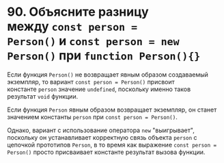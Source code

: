 # 90. Объясните разницу между `const person = Person()` и `const person = new Person()` при `function Person(){}`

Если функция `Person()` не возвращает явным образом создаваемый экземпляр, то вариант `const person = Person()` присвоит константе `person` значение `undefined`, поскольку именно таков результат `void` функции.

Если функция `Person` явным образом возвращает экземпляр, он станет значением константы `person` при `const person = Person()`.

Однако, вариант с использование оператора `new` "выигрывает", поскольку он устанавливает корректную связь объекта `person` с цепочкой прототипов `Person`, в то время как выражение `const person = Person()` просто присваивает константе результат вызова функции.
